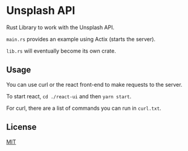 # Unsplash API
Rust Library to work with the Unsplash API.

`main.rs` provides an example using Actix (starts the server).

`lib.rs` will eventually become its own crate.

## Usage
You can use curl or the react front-end to make requests to the server.

To start react, `cd ./react-ui` and then `yarn start`.

For curl, there are a list of commands you can run in `curl.txt`.

## License
[MIT](https://choosealicense.com/licenses/mit/)
